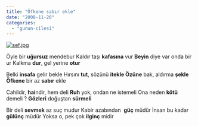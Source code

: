 ```yaml
---
title: "Öfkene sabır ekle"
date: "2008-11-20"
categories: 
  - "gunun-cilesi"
---
```


[![sef.jpg](/uploads/2008/11/sef.jpg)](/uploads/2008/11/sef.jpg "sef.jpg")

[](/uploads/2008/11/sef.jpg "sef.jpg")Öyle bir **uğursuz** mendebur Kaldır taşı **kafasına** vur **Beyin** diye var onda bir ur Kalkma **dur**, gel yerine **otur**

Belki **insafa** gelir bekle Hırsını **tut**, sözünü **itekle Özüne** bak, aldırma **şekle**  **Öfkene** bir az **sabır** ekle 

Cahildir, **hai**ndir, hem deli **Ruh** yok, ondan ne istemeli Ona neden **kötü** demeli ? **Gözleri** doğuştan **sürmeli**

Bir deli **sevmek** az suç mudur Kabir azabından  **güç** müdür İnsan bu kadar **gülünç** müdür Yoksa o, pek çok **ilginç** midir
